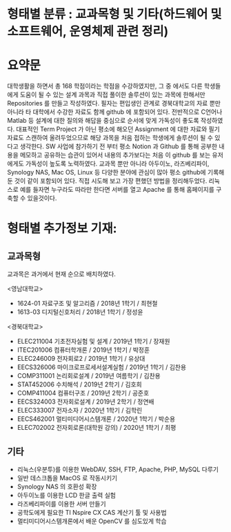 # **형태별 분류 : 교과목형 및 기타(하드웨어 및 소프트웨어, 운영체제 관련 정리)**
# **요약문**

대학생활을 하면서 총 168 학점이라는 학점을 수강하였지만, 그 중 에서도 다른 학생들에게 도움이 될 수 있는 설계 과목과 직접 풀이한 솔루션이 있는 과목에 한해서만 Repositories 를 만들고 작성하였다. 필자는 편입생인 관계로 경북대학교의 자료 뿐만 아니라 타 대학에서 수강한 자료도 함께 github 에 포함되어 있다. 전반적으로 C언어나 Matlab 등 설계에 대한 질의와 해답을 중심으로 순서에 맞게 가독성이 좋도록 작성하였다. 대표적인 Term Project 가 아닌 평소에 해오던 Assignment 에 대한 자료와 필기자료도 스캔하여 올려두었으므로 해당 과목을 처음 접하는 학생에게 솔루션이 될 수 있다고 생각한다. SW 사업에 참가하기 전 부터 평소 Notion 과 Github 를 통해 공부한 내용을 메모하고 공유하는 습관이 있어서 내용의 추가보다는 처음 이 github 를 보는 유저에게도 가독성이 높도록 노력하였다. 교과목 뿐만 아니라 아두이노, 라즈베리파이, Synology NAS, Mac OS, Linux 등 다양한 분야에 관심이 많아 평소 github에 기록해둔 것이 같이 포함되어 있다. 직접 시도해 보고 가장 편했던 방법을 정리해두었다. 리눅스로 예를 들자면 누구라도 따라만 한다면 서버를 열고 Apache 를 통해 홈페이지를 구축할 수 있을것이다.

# **형태별 추가정보 기재:**

## **교과목형**

교과목은 과거에서 현재 순으로 배치하였다.

<영남대학교>

- 1624-01 자료구조 및 알고리즘 / 2018년 1학기 / 최현철
- 1613-03 디지털신호처리 / 2018년 1학기 / 정성윤

<경북대학교>

- ELEC211004 기초전자실험 및 설계 / 2019년 1학기 / 장재원
- ITEC201006 컴퓨터학개론 / 2019년 1학기 / 박정훈
- ELEC246009 전자회로2 / 2019년 1학기 / 유상대
- EECS326006 마이크로프로세서설계실험 / 2019년 1학기 / 김찬용
- COMP311001 논리회로설계 / 2019년 여름학기 / 김찬용
- STAT452006 수치해석 / 2019년 2학기 / 김호희
- COMP411004 컴퓨터구조 / 2019년 2학기 / 공준호
- EECS324003 전자회로설계 / 2019년 2학기 / 정연배
- ELEC333007 전자소자 / 2020년 1학기 / 김학린
- EECS462001 멀티미디어시스템개론 / 2020년 1학기 / 박순용
- ELEC702002 전자회로론(대학원 강의) / 2020년 1학기 / 최평

## **기타**

- 리눅스(우분투)를 이용한 WebDAV, SSH, FTP, Apache, PHP, MySQL 다루기
- 일반 데스크톱을 MacOS 로 작동시키기
- Synology NAS 의 호환성 확장
- 아두이노를 이용한 LCD 한글 출력 실험
- 라즈베리파이를 이용한 서버 만들기
- 공학도에게 필요한 TI Nspire CX CAS 계산기 툴 및 사용법
- 멀티미디어시스템개론에서 배운 OpenCV 를 심도있게 학습
